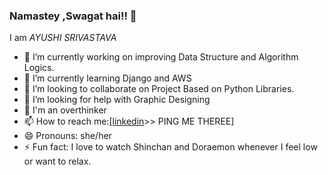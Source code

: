 ### Namastey ,Swagat hai!! 👋
I am <em><bold>AYUSHI SRIVASTAVA</bold></em>

- 🔭 I’m currently working on improving Data Structure and Algorithm Logics. 
- 🌱 I’m currently learning Django and AWS
- 👯 I’m looking to collaborate on Project Based on Python Libraries.
- 🤔 I’m looking for help with Graphic Designing 
- 💬 I'm an overthinker 
- 📫 How to reach me:[\[linkedin](https://www.linkedin.com/in/ayushi-srivastava-a3ba371b0/)>> PING ME THEREE]
- 😄 Pronouns: she/her
- ⚡ Fun fact: I love to watch Shinchan and Doraemon whenever I feel low or want to relax.
